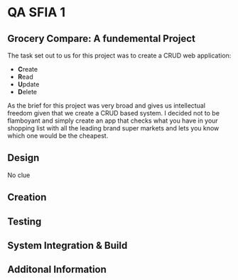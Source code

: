 # QA SFIA 1
## Grocery Compare: A fundemental Project 
The task set out to us for this project was to create a CRUD web application:  
* **C**reate
* **R**ead
* **U**pdate
* **D**elete  

As the brief for this project was very broad and gives us intellectual freedom given that we create a CRUD based system. I decided not to be flamboyant and simply
create an app that checks what you have in your shopping list with all the leading brand super markets and lets you know which one would be the cheapest. 

## Design
No clue

## Creation

## Testing

## System Integration & Build

## Additonal Information